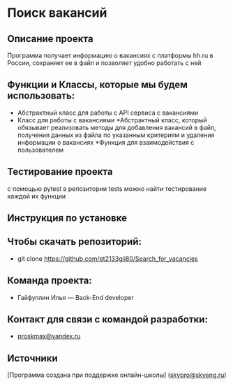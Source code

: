 
# Поиск вакансий
## Описание проекта
Программа получает информацию о вакансиях с платформы hh.ru в России, сохраняет ее в файл и позволяет удобно работать с ней
## Функции и Классы, которые мы будем использовать:
* Абстрактный класс для работы с API сервиса с вакансиями
* Класс для работы с вакансиями
*Абстрактный класс, который обязывает реализовать методы для добавления вакансий в файл, получения данных из файла по указанным критериям и удаления информации о вакансиях
*Функция для взаимодействия с пользователем
## Тестирование проекта
с помощью pytest
в репозитории tests можно найти тестирование каждой их функции 
## Инструкция по установке
## Чтобы скачать репозиторий:
* git clone https://github.com/et2133gii80/Search_for_vacancies
## Команда проекта:
* Гайфуллин Илья — Back-End developer
## Контакт для связи с командой разработки:
* proskmax@yandex.ru
## Источники
[Программа создана при поддержке онлайн-школы] (skypro@skyeng.ru) 
